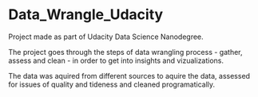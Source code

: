 # Data_Wrangle_Udacity

Project made as part of Udacity Data Science Nanodegree.

The project goes through the steps of data wrangling process - gather, assess and clean - in order to get into insights and vizualizations.

The data was aquired from different sources to aquire the data, assessed for issues of quality and tideness and cleaned programatically. 
